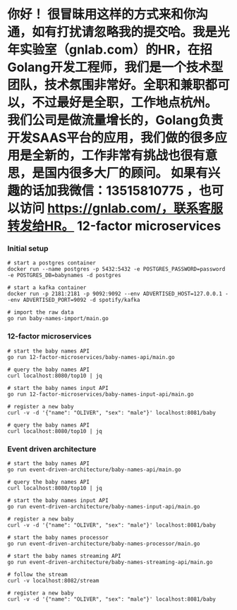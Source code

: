 你好！
很冒昧用这样的方式来和你沟通，如有打扰请忽略我的提交哈。我是光年实验室（gnlab.com）的HR，在招Golang开发工程师，我们是一个技术型团队，技术氛围非常好。全职和兼职都可以，不过最好是全职，工作地点杭州。
我们公司是做流量增长的，Golang负责开发SAAS平台的应用，我们做的很多应用是全新的，工作非常有挑战也很有意思，是国内很多大厂的顾问。
如果有兴趣的话加我微信：13515810775  ，也可以访问 https://gnlab.com/，联系客服转发给HR。
12-factor microservices
=======================

### Initial setup

```
# start a postgres container
docker run --name postgres -p 5432:5432 -e POSTGRES_PASSWORD=password -e POSTGRES_DB=babynames -d postgres

# start a kafka container
docker run -p 2181:2181 -p 9092:9092 --env ADVERTISED_HOST=127.0.0.1 --env ADVERTISED_PORT=9092 -d spotify/kafka

# import the raw data
go run baby-names-import/main.go
```

### 12-factor microservices

```
# start the baby names API
go run 12-factor-microservices/baby-names-api/main.go

# query the baby names API
curl localhost:8080/top10 | jq

# start the baby names input API
go run 12-factor-microservices/baby-names-input-api/main.go

# register a new baby
curl -v -d '{"name": "OLIVER", "sex": "male"}' localhost:8081/baby

# query the baby names API
curl localhost:8080/top10 | jq
```

### Event driven architecture

```
# start the baby names API
go run event-driven-architecture/baby-names-api/main.go

# query the baby names API
curl localhost:8080/top10 | jq

# start the baby names input API
go run event-driven-architecture/baby-names-input-api/main.go

# register a new baby
curl -v -d '{"name": "OLIVER", "sex": "male"}' localhost:8081/baby

# start the baby names processor
go run event-driven-architecture/baby-names-processor/main.go

# start the baby names streaming API
go run event-driven-architecture/baby-names-streaming-api/main.go

# follow the stream
curl -v localhost:8082/stream

# register a new baby
curl -v -d '{"name": "OLIVER", "sex": "male"}' localhost:8081/baby
```
